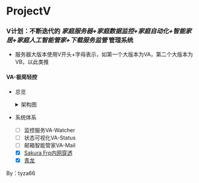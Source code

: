 # ProjectV
### V计划：不断迭代的 *家庭服务器+家庭数据监控+家庭自动化+智能家居+家庭人工智能管家+下载服务监管* 管理系统

- 服务器大版本使用V开头+字母表示，如第一个大版本为VA，第二个大版本为VB，以此类推

#### VA-极简轻控
- 总览
    <details><summary>架构图</summary></details>

- 系统体系
  - [ ] 监控服务VA-Watcher
  - [ ] 状态可视化VA-Status
  - [ ] 邮箱智能管家VA-Mail
  - [x] [Sakura Frp内网穿透](https://www.natfrp.com/)
  - [x] [青龙](https://github.com/whyour/qinglong)

By：tyza66
